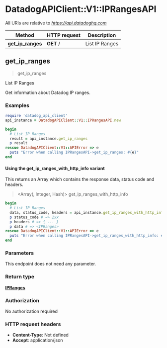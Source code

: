 # DatadogAPIClient::V1::IPRangesAPI

All URIs are relative to *https://api.datadoghq.com*

| Method | HTTP request | Description |
| ------ | ------------ | ----------- |
| [**get_ip_ranges**](IPRangesAPI.md#get_ip_ranges) | **GET** / | List IP Ranges |


## get_ip_ranges

> <IPRanges> get_ip_ranges

List IP Ranges

Get information about Datadog IP ranges.

### Examples

```ruby
require 'datadog_api_client'
api_instance = DatadogAPIClient::V1::IPRangesAPI.new

begin
  # List IP Ranges
  result = api_instance.get_ip_ranges
  p result
rescue DatadogAPIClient::V1::APIError => e
  puts "Error when calling IPRangesAPI->get_ip_ranges: #{e}"
end
```

#### Using the get_ip_ranges_with_http_info variant

This returns an Array which contains the response data, status code and headers.

> <Array(<IPRanges>, Integer, Hash)> get_ip_ranges_with_http_info

```ruby
begin
  # List IP Ranges
  data, status_code, headers = api_instance.get_ip_ranges_with_http_info
  p status_code # => 2xx
  p headers # => { ... }
  p data # => <IPRanges>
rescue DatadogAPIClient::V1::APIError => e
  puts "Error when calling IPRangesAPI->get_ip_ranges_with_http_info: #{e}"
end
```

### Parameters

This endpoint does not need any parameter.

### Return type

[**IPRanges**](IPRanges.md)

### Authorization

No authorization required

### HTTP request headers

- **Content-Type**: Not defined
- **Accept**: application/json

